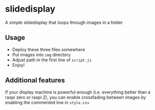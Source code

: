 # slidedisplay

A simple slidedisplay that loops through images in a folder

## Usage

 - Deploy these three files somewhere
 - Put images into `img` directory
 - Adjust path in the first line of `script.js`
 - Enjoy!

## Additional features
If your display machine is powerful enough (i.e. everything better than a raspi zero or raspi 2), you can enable crossfading between images by enabling the commented line in `style.css`
